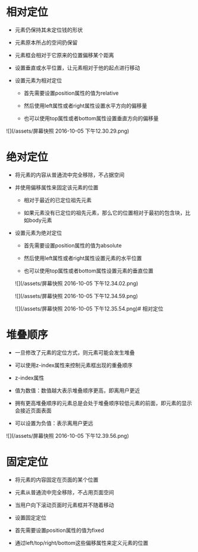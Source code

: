 # 相对定位

 - 元素仍保持其未定位钱的形状

 - 元素原本所占的空间扔保留

 - 元素框会相对于它原来的位置偏移某个距离

  - 设置垂直或水平位置，让元素相对于他的起点进行移动

 - 设置元素为相对定位

   - 首先需要设置position属性的值为relative

   - 然后使用left属性或者right属性设置水平方向的偏移量

   - 也可以使用top属性或者bottom属性设置垂直方向的偏移量

 ![](/assets/屏幕快照 2016-10-05 下午12.30.29.png)

# 绝对定位

 - 将元素的内容从普通流中完全移除，不占据空间

 - 并使用偏移属性来固定该元素的位置

   - 相对于最近的已定位祖先元素

   - 如果元素没有已定位的祖先元素，那么它的位置相对于最初的包含块，比如body元素

 - 设置元素为绝对定位

   - 首先需要设置position属性的值为absolute
   
   - 然后使用left属性或者right属性设置元素的水平位置

   - 也可以使用top属性或者bottom属性设置元素的垂直位置

   ![](/assets/屏幕快照 2016-10-05 下午12.34.02.png)

   ![](/assets/屏幕快照 2016-10-05 下午12.34.59.png)

   ![](/assets/屏幕快照 2016-10-05 下午12.35.54.png)# 相对定位

# 堆叠顺序

 - 一旦修改了元素的定位方式，则元素可能会发生堆叠

 - 可以使用z-index属性来控制元素框出现的重叠顺序

 - z-index属性

  - 值为数值：数值越大表示堆叠顺序更高，即离用户更近

  - 拥有更高堆叠顺序的元素总是会处于堆叠顺序较低元素的前面，即元素的显示会接近页面表面

  - 可以设置为负值：表示离用户更远

 ![](/assets/屏幕快照 2016-10-05 下午12.39.56.png)

# 固定定位

 - 将元素的内容固定在页面的某个位置

  - 元素从普通流中完全移除，不占用页面空间

  - 当用户向下滚动页面时元素框并不随着移动

 - 设置固定定位

  - 首先需要设置position属性的值为fixed

  - 通过left/top/right/bottom这些偏移属性来定义元素的位置

